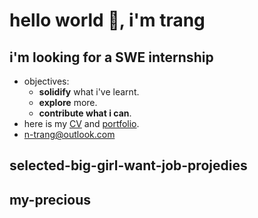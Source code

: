 # hello world 👋, i'm trang

## i'm looking for a SWE internship
- objectives:
    - **solidify** what i've learnt.
    - **explore** more.
    - **contribute what i can**.
- here is my [CV]() and [portfolio]().
- <n-trang@outlook.com>

## selected-big-girl-want-job-projedies

## my-precious

